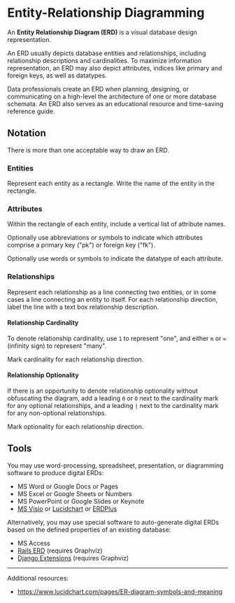 # Entity-Relationship Diagramming

An **Entity Relationship Diagram (ERD)** is a visual database design representation.

An ERD usually depicts database entities and relationships, including relationship descriptions and cardinalities. To maximize information representation, an ERD may also depict attributes, indices like primary and foreign keys, as well as datatypes.

Data professionals create an ERD when planning, designing, or communicating on a high-level the architecture of one or more database schemata. An ERD also serves as an educational resource and time-saving reference guide.

## Notation

There is more than one acceptable way to draw an ERD.

### Entities

Represent each entity as a rectangle.
  Write the name of the entity in the rectangle.

### Attributes

Within the rectangle of each entity, include a vertical list of attribute names.

Optionally use abbreviations or symbols to indicate which attributes comprise a primary key ("pk") or foreign key ("fk").

Optionally use words or symbols to indicate the datatype of each attribute.

### Relationships

Represent each relationship as a line connecting two entities, or in some cases a line connecting an entity to itself.
 For each relationship direction, label the line with a text box relationship description.

#### Relationship Cardinality

To denote relationship cardinality,
  use `1` to represent "one",
  and either `m` or <code>&infin;</code> (infinity sign) to represent "many".

Mark cardinality for each relationship direction.

#### Relationship Optionality

If there is an opportunity to denote relationship optionality
 without obfuscating the diagram,
 add a leading `0` or `O` next to the cardinality mark for any optional relationships,
 and a leading `|` next to the cardinality mark for any non-optional relationships.

 Mark optionality for each relationship direction.

## Tools

You may use word-processing, spreadsheet, presentation, or diagramming software to produce digital ERDs:

 + MS Word or Google Docs or Pages
 + MS Excel or Google Sheets or Numbers
 + MS PowerPoint or Google Slides or Keynote
 + [MS Visio](https://products.office.com/en-us/Visio/microsoft-visio-2013-plans-and-pricing-compare-visio-options?WT.mc_id=PS_Google_O365SMB_ms%20visio&WT.srch=1)
 or [Lucidchart](https://www.lucidchart.com)
  or [ERDPlus](https://erdplus.com/#/)

Alternatively, you may use special software to auto-generate digital ERDs based on the defined properties of an existing database:

 + MS Access
 + [Rails ERD](https://github.com/voormedia/rails-erd) (requires Graphviz)
 + [Django Extensions](http://django-extensions.readthedocs.org/en/latest/graph_models.html?highlight=graph) (requires Graphviz)

<hr>

Additional resources:
 + https://www.lucidchart.com/pages/ER-diagram-symbols-and-meaning
